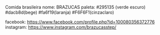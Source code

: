 
Comida brasileira
nome: BRAZUCAS
paleta: #295135 (verde escuro)
	#dacb8d(bege)
	#fa6f19(laranja)
	#F6F6F1(cinzaclaro)



facebook: https://www.facebook.com/profile.php?id=100080356372776
instagram: https://www.instagram.com/brazucasstep/